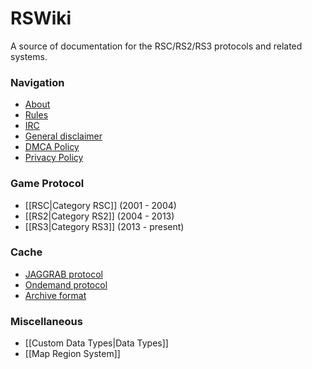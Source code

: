 # RSWiki

A source of documentation for the RSC/RS2/RS3 protocols and related systems.

### Navigation
* [About](About.html)
* [Rules](Rules.html)
* [IRC](IRC.html)
* [General disclaimer](General-disclaimer.html)
* [DMCA Policy](DMCA-Policy.html)
* [Privacy Policy](Privacy-policy.html)

### Game Protocol
* [[RSC|Category RSC]]  (2001 - 2004)
* [[RS2|Category RS2]] (2004 - 2013)
* [[RS3|Category RS3]] (2013 - present)

### Cache
* [JAGGRAB protocol](./JAGGRAB-Protocol.html)
* [Ondemand protocol](./Ondemand-Protocol.html)
* [Archive format](./Archive-Format.html)


### Miscellaneous
* [[Custom Data Types|Data Types]]
* [[Map Region System]]